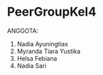 # PeerGroupKel4 
ANGGOTA:

1. Nadia Ayuningtias
2. Myranda Tiara Yustika
3. Helsa Febiana
4. Nadia Sari